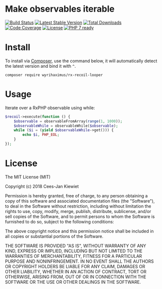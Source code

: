 # Make observables iterable

[![Build Status](https://travis-ci.com/WyriHaximus/php-rxphp-recoilphp-looper.svg?branch=master)](https://travis-ci.com/WyriHaximus/php-rxphp-recoilphp-looper)
[![Latest Stable Version](https://poser.pugx.org/WyriHaximus/rx-recoil-looper/v/stable.png)](https://packagist.org/packages/WyriHaximus/rx-recoil-looper)
[![Total Downloads](https://poser.pugx.org/WyriHaximus/rx-recoil-looper/downloads.png)](https://packagist.org/packages/WyriHaximus/rx-recoil-looper)
[![Code Coverage](https://scrutinizer-ci.com/g/WyriHaximus/php-rxphp-recoilphp-looper/badges/coverage.png?b=master)](https://scrutinizer-ci.com/g/WyriHaximus/php-rxphp-recoilphp-looper/?branch=master)
[![License](https://poser.pugx.org/WyriHaximus/rx-recoil-looper/license.png)](https://packagist.org/packages/WyriHaximus/rx-recoil-looper)
[![PHP 7 ready](http://php7ready.timesplinter.ch/WyriHaximus/reactphp-http-middleware-clear-body/badge.svg)](https://travis-ci.org/WyriHaximus/reactphp-http-middleware-clear-body)

# Install

To install via [Composer](http://getcomposer.org/), use the command below, it will automatically detect the latest version and bind it with `^`.

```
composer require wyrihaximus/rx-recoil-looper
```

# Usage

Iterate over a RxPHP observable using while:

```php
$recoil->execute(function () {
    $observable = observableFromArray(range(1, 1000));
    $observableWhile = observableWhile($observable);
    while ($i = (yield $observableWhile->get())) {
        echo $i, PHP_EOL;
    }
});
```

# License

The MIT License (MIT)

Copyright (c) 2018 Cees-Jan Kiewiet

Permission is hereby granted, free of charge, to any person obtaining a copy
of this software and associated documentation files (the "Software"), to deal
in the Software without restriction, including without limitation the rights
to use, copy, modify, merge, publish, distribute, sublicense, and/or sell
copies of the Software, and to permit persons to whom the Software is
furnished to do so, subject to the following conditions:

The above copyright notice and this permission notice shall be included in all
copies or substantial portions of the Software.

THE SOFTWARE IS PROVIDED "AS IS", WITHOUT WARRANTY OF ANY KIND, EXPRESS OR
IMPLIED, INCLUDING BUT NOT LIMITED TO THE WARRANTIES OF MERCHANTABILITY,
FITNESS FOR A PARTICULAR PURPOSE AND NONINFRINGEMENT. IN NO EVENT SHALL THE
AUTHORS OR COPYRIGHT HOLDERS BE LIABLE FOR ANY CLAIM, DAMAGES OR OTHER
LIABILITY, WHETHER IN AN ACTION OF CONTRACT, TORT OR OTHERWISE, ARISING FROM,
OUT OF OR IN CONNECTION WITH THE SOFTWARE OR THE USE OR OTHER DEALINGS IN THE
SOFTWARE.

